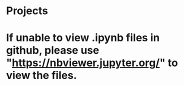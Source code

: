 # Projects
# If unable to view .ipynb files in github, please use "https://nbviewer.jupyter.org/" to view the files.
